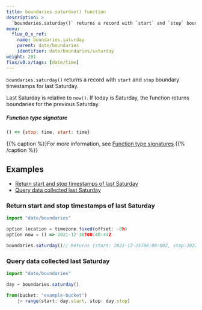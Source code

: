 ```yaml
---
title: boundaries.saturday() function
description: >
  `boundaries.saturday()` returns a record with `start` and `stop` boundary timestamps for last Saturday.
menu:
  flux_0_x_ref:
    name: boundaries.saturday
    parent: date/boundaries
    identifier: date/boundaries/saturday
weight: 201
flux/v0.x/tags: [date/time]
---
```


<!------------------------------------------------------------------------------

IMPORTANT: This page was generated from comments in the Flux source code. Any
edits made directly to this page will be overwritten the next time the
documentation is generated. 

To make updates to this documentation, update the function comments above the
function definition in the Flux source code:

https://github.com/influxdata/flux/blob/master/stdlib/date/boundaries/boundaries.flux#L303-L305

Contributing to Flux: https://github.com/influxdata/flux#contributing
Fluxdoc syntax: https://github.com/influxdata/flux/blob/master/docs/fluxdoc.md

------------------------------------------------------------------------------->

`boundaries.saturday()` returns a record with `start` and `stop` boundary timestamps for last Saturday.

Last Saturday is relative to `now()`. If today is Saturday, the function returns boundaries for the previous Saturday.

##### Function type signature

```js
() => {stop: time, start: time}
```

{{% caption %}}For more information, see [Function type signatures](/flux/v0.x/function-type-signatures/).{{% /caption %}}


## Examples

- [Return start and stop timestamps of last Saturday](#return-start-and-stop-timestamps-of-last-saturday)
- [Query data collected last Saturday](#query-data-collected-last-saturday)

### Return start and stop timestamps of last Saturday

```js
import "date/boundaries"

option location = timezone.fixed(offset: -8h)
option now = () => 2021-12-30T00:40:44Z

boundaries.saturday()// Returns {start: 2022-12-25T08:00:00Z, stop:2022-12-26T08:00:00Z }


```


### Query data collected last Saturday

```js
import "date/boundaries"

day = boundaries.saturday()

from(bucket: "example-bucket")
    |> range(start: day.start, stop: day.stop)

```

